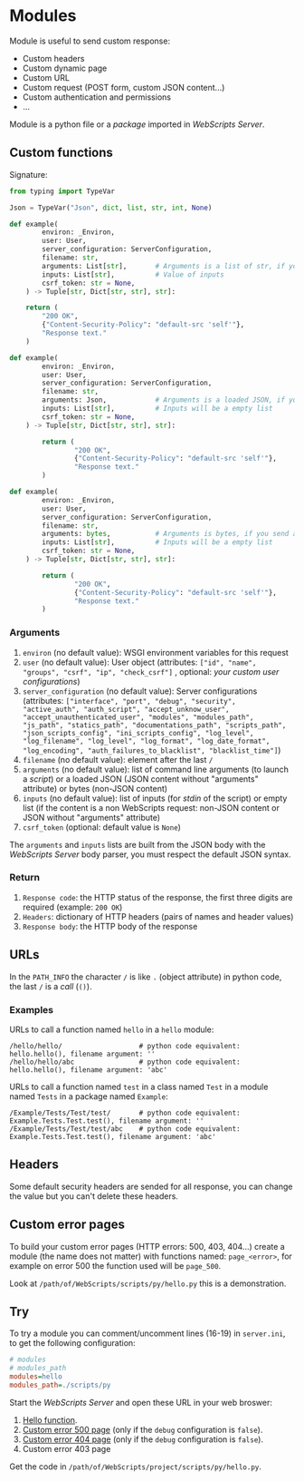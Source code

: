 # Modules

Module is useful to send custom response:

 - Custom headers
 - Custom dynamic page
 - Custom URL
 - Custom request (POST form, custom JSON content...)
 - Custom authentication and permissions
 - ...

Module is a python file or a *package* imported in *WebScripts Server*.

## Custom functions

Signature:
```python
from typing import TypeVar

Json = TypeVar("Json", dict, list, str, int, None)

def example(
        environ: _Environ,
        user: User,
        server_configuration: ServerConfiguration,
        filename: str,
        arguments: List[str],       # Arguments is a list of str, if you send a "WebScripts request" (a JSON object with "arguments" as attribute)
        inputs: List[str],          # Value of inputs
        csrf_token: str = None,
    ) -> Tuple[str, Dict[str, str], str]:

	return (
		"200 OK",
		{"Content-Security-Policy": "default-src 'self'"},
		"Response text."
	)

def example(
        environ: _Environ,
        user: User,
        server_configuration: ServerConfiguration,
        filename: str,
        arguments: Json,            # Arguments is a loaded JSON, if you send a JSON content without attribute named "arguments" 
        inputs: List[str],          # Inputs will be a empty list
        csrf_token: str = None,
    ) -> Tuple[str, Dict[str, str], str]:

        return (
                "200 OK",
                {"Content-Security-Policy": "default-src 'self'"},
                "Response text."
        )

def example(
        environ: _Environ,
        user: User,
        server_configuration: ServerConfiguration,
        filename: str,
        arguments: bytes,           # Arguments is bytes, if you send a non JSON request
        inputs: List[str],          # Inputs will be a empty list
        csrf_token: str = None,
    ) -> Tuple[str, Dict[str, str], str]:

        return (
                "200 OK",
                {"Content-Security-Policy": "default-src 'self'"},
                "Response text."
        )
```

### Arguments

 1. `environ` (no default value): WSGI environment variables for this request
 2. `user` (no default value): User object (attributes: `["id", "name", "groups", "csrf", "ip", "check_csrf"]`
, optional: *your custom user configurations*)
 3. `server_configuration` (no default value): Server configurations (attributes: `["interface", "port", "debug", "security", "active_auth", "auth_script", "accept_unknow_user", "accept_unauthenticated_user", "modules", "modules_path", "js_path", "statics_path", "documentations_path", "scripts_path", "json_scripts_config", "ini_scripts_config", "log_level", "log_filename", "log_level", "log_format", "log_date_format", "log_encoding", "auth_failures_to_blacklist", "blacklist_time"]`)
 4. `filename` (no default value): element after the last `/`
 5. `arguments` (no default value): list of command line arguments (to launch a *script*) or a loaded JSON (JSON content without "arguments" attribute) or bytes (non-JSON content)
 6. `inputs` (no default value): list of inputs (for *stdin* of the script) or empty list (if the content is a non WebScripts request: non-JSON content or JSON without "arguments" attribute)
 7. `csrf_token` (optional: default value is `None`)

The `arguments` and `inputs` lists are built from the JSON body with the *WebScripts Server* body parser, you must respect the default JSON syntax.

### Return

 1. `Response code`: the HTTP status of the response, the first three digits are required (example: `200 OK`)
 2. `Headers`: dictionary of HTTP headers (pairs of names and header values)
 3. `Response body`: the HTTP body of the response

## URLs

In the `PATH_INFO` the character `/` is like `.` (object attribute) in python code, the last `/` is a *call* (`()`).

### Examples

URLs to call a function named `hello` in a `hello` module:
```
/hello/hello/                   # python code equivalent: hello.hello(), filename argument: ''
/hello/hello/abc                # python code equivalent: hello.hello(), filename argument: 'abc'
```

URLs to call a function named `test` in a class named `Test` in a module named `Tests` in a package named `Example`:
```
/Example/Tests/Test/test/       # python code equivalent: Example.Tests.Test.test(), filename argument: ''
/Example/Tests/Test/test/abc    # python code equivalent: Example.Tests.Test.test(), filename argument: 'abc'
```

## Headers

Some default security headers are sended for all response, you can change the value but you can't delete these headers.

## Custom error pages

To build your custom error pages (HTTP errors: 500, 403, 404...) create a module (the name does not matter) with functions named: `page_<error>`, for example on error 500 the function used will be `page_500`.

Look at `/path/of/WebScripts/scripts/py/hello.py` this is a demonstration.

## Try

To try a module you can comment/uncomment lines (16-19) in `server.ini`, to get the following configuration:

```ini
# modules                                                                                        # Add custom modules (names) to the server
# modules_path                                                                                   # Add directory to import custom modules
modules=hello
modules_path=./scripts/py
```

Start the *WebScripts Server* and open these URL in your web broswer:

 1. [Hello function](http://127.0.0.1:8000/hello/hello/).
 2. [Custom error 500 page](http://127.0.0.1:8000/hello/) (only if the `debug` configuration is `false`).
 3. [Custom error 404 page](http://127.0.0.1:8000/hello/test/) (only if the `debug` configuration is `false`).
 4. Custom error 403 page

Get the code in `/path/of/WebScripts/project/scripts/py/hello.py`. 
